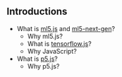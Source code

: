 ## Introductions

- What is [ml5.js](https://ml5js.org) and [ml5-next-gen](https://github.com/ml5js/ml5-next-gen/)?
    - Why ml5.js?
    - What is [tensorflow.js](https://www.tensorflow.org/js)?
    - Why JavaScript?
- What is [p5.js](https://p5js.org/)?
    - Why p5.js?

